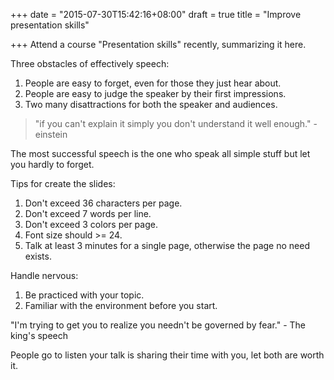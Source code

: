 +++
date = "2015-07-30T15:42:16+08:00"
draft = true
title = "Improve presentation skills"

+++
Attend a course "Presentation skills" recently, summarizing it here.

Three obstacles of effectively speech:

1. People are easy to forget, even for those they just hear about.
2. People are easy to judge the speaker by their first impressions.
3. Two many disattractions for both the speaker and audiences.

> "if you can't explain it simply you don't understand it well enough." - einstein

<!--more-->

The most successful speech is the one who speak all simple stuff but let you hardly to forget.

Tips for create the slides:

1. Don't exceed 36 characters per page.
2. Don't exceed 7 words per line.
3. Don't exceed 3 colors per page.
4. Font size should >= 24.
5. Talk at least 3 minutes for a single page, otherwise the page no need exists.

Handle nervous:

1. Be practiced with your topic.
2. Familiar with the environment before you start.

"I'm trying to get you to realize you needn't be governed by fear." - The king's speech

People go to listen your talk is sharing their time with you, let both are worth it.
